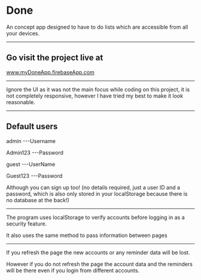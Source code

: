# Done

An concept app designed to have to do lists which are accessible from all your devices.

***

## Go visit the project live at

www.myDoneApp.firebaseApp.com


************
Ignore the UI as it was not the main focus while coding on this project, it is not completely responsive, however I have tried my best to make it look reasonable.
************

## Default users

admin ---Username

Admin123 ---Password


guest ---UserName

Guest123 ---Password


Although you can sign up too! (no details required, just a user ID and a password, which is also only stored in your localStorage because there is no database at the back!)

***********************************************

The program uses localStorage to verify accounts before logging in as a security feature.

It also uses the same method to pass information between pages

*********

If you refresh the page the new accounts or any reminder data will be lost.

However if you do not refresh the page the account data and the reminders will be there even if you login from different accounts.